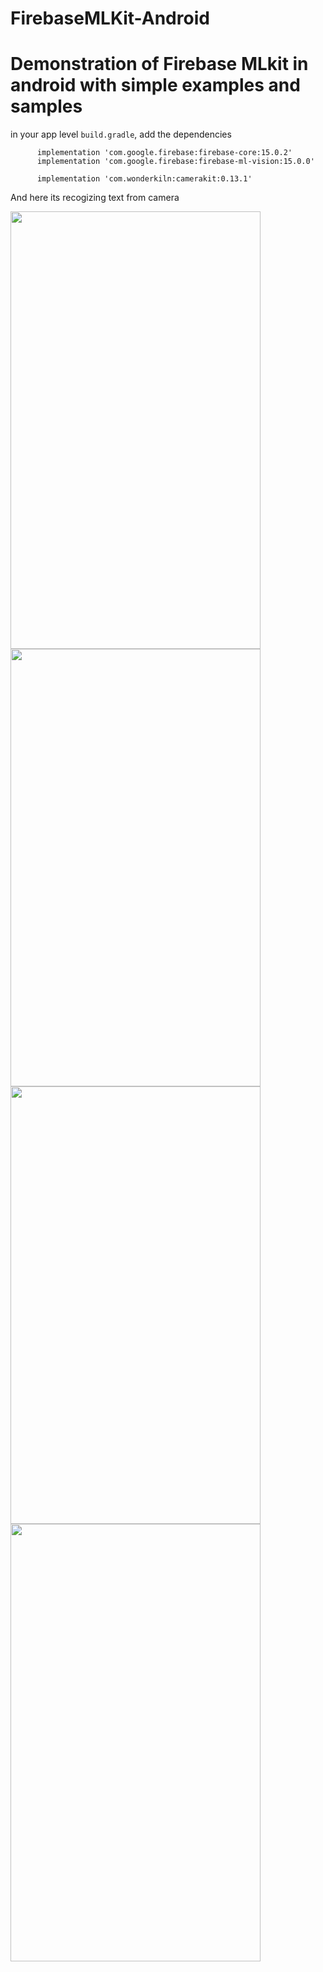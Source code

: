# FirebaseMLKit-Android
# Demonstration of Firebase MLkit in android with simple examples and samples

in your app level `build.gradle`, add the dependencies
    
          implementation 'com.google.firebase:firebase-core:15.0.2'
          implementation 'com.google.firebase:firebase-ml-vision:15.0.0'
       
          implementation 'com.wonderkiln:camerakit:0.13.1'


And here its recogizing text from camera

<img src="https://github.com/AnkitDroidGit/FirebaseMLKit-Android/blob/master/art/1.png"  width="400" height="700">
<img src="https://github.com/AnkitDroidGit/FirebaseMLKit-Android/blob/master/art/2.png"  width="400" height="700">
<img src="https://github.com/AnkitDroidGit/FirebaseMLKit-Android/blob/master/art/4.png"  width="400" height="700">
<img src="https://github.com/AnkitDroidGit/FirebaseMLKit-Android/blob/master/art/3.png"  width="400" height="700">